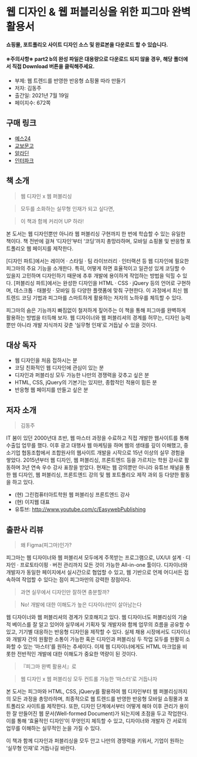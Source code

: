 # 웹 디자인 & 웹 퍼블리싱을 위한 피그마 완벽 활용서

#### 쇼핑몰, 포트폴리오 사이트 디자인 소스 및 완료본을 다운로드 할 수 있습니다.

#### ※주의사항※ part2 b의 완성 파일은 대용량으로 다운로드 되지 않을 경우, 해당 폴더에서 직접 Download 버튼을 클릭해주세요.


- 부제: 웹 트렌드를 반영한 반응형 쇼핑몰 따라 만들기
- 저자: 김동주
- 출간일: 2021년 7월 19일
- 페이지수: 672쪽

## 구매 링크

- [예스24](http://www.yes24.com/Product/Goods/102591441)
- [교보문고](http://www.kyobobook.co.kr/product/detailViewKor.laf?ejkGb=KOR&mallGb=KOR&barcode=9791165920739&orderClick=LAG&Kc=)
- [알라딘](https://www.aladin.co.kr/shop/wproduct.aspx?ItemId=275035527)
- [인터파크](http://book.interpark.com/product/BookDisplay.do?_method=detail&sc.shopNo=0000400000&sc.prdNo=352137636&pis1=book&pis2=product)

## 책 소개
> 웹 디자인 x 웹 퍼블리싱

> 모두를 소화하는 실무형 인재가 되고 싶다면,

> 이 책과 함께 커리어 UP 하라!

본 도서는 웹 디자인뿐만 아니라 웹 퍼블리싱 구현까지 한 번에 학습할 수 있는 유일한 책이다. 책 전반에 걸쳐 ‘디자인’부터 ‘코딩’까지 총망라하며, 모바일 쇼핑몰 및 반응형 포트폴리오 웹 페이지를 제작한다.

[디자인 파트]에서는 레이어 · 스타일 · 팀 라이브러리 · 인터랙션 등 웹 디자인에 필요한 피그마의 주요 기능을 소개한다. 특히, 어떻게 하면 효율적이고 일관성 있게 코딩할 수 있을지 고민하며 디자인하기 때문에 추후 개발에 용이하게 작업하는 방법을 익힐 수 있다. [퍼블리싱 파트]에서는 완성한 디자인을 HTML · CSS · jQuery 등의 언어로 구현하며, 데스크톱 · 태블릿 · 모바일 등 다양한 플랫폼에 맞춰 구현한다. 이 과정에서 최신 웹 트렌드 코딩 기법과 피그마를 스마트하게 활용하는 저자의 노하우를 체득할 수 있다.

피그마의 숨은 기능까지 빠짐없이 철저하게 짚어주는 이 책을 통해 피그마를 완벽하게 활용하는 방법을 터득해 보자. 웹 디자이너와 웹 퍼블리셔의 경계를 허무는, 디자인 능력뿐만 아니라 개발 지식까지 갖춘 ‘실무형 인재’로 거듭날 수 있을 것이다.

## 대상 독자

* 웹 디자인을 처음 접하시는 분
* 코딩 친화적인 웹 디자인에 관심이 있는 분
* 디자인과 퍼블리싱 모두 가능한 나만의 경쟁력을 갖추고 싶은 분
* HTML, CSS, jQuery의 기본기는 있지만, 종합적인 적용이 힘든 분
* 반응형 웹 페이지를 만들고 싶은 분

## 저자 소개
> 김동주

IT 붐이 있던 2000년대 초반, 웹 마스터 과정을 수료하고 직접 개발한 웹사이트를 통해 수출입 업무를 했다. 이후 광고 대행사 웹 마케팅을 하며 웹의 생태를 깊이 이해했고, 중소기업 협동조합에서 조합원사의 웹사이트 개발을 시작으로 15년 이상의 실무 경험을 쌓았다. 2015년부터 웹 디자인, 웹 퍼블리싱, 프론트엔드 등을 가르치는 학원 강사로 활동하며 3년 연속 우수 강사 표창을 받았다. 현재는 웹 강의뿐만 아니라 유튜브 채널을 통한 웹 디자인, 웹 퍼블리싱, 프론트엔드 강의 및 웹 포트폴리오 제작 과외 등 다양한 활동을 하고 있다.

- (현) 그린컴퓨터아트학원 웹 퍼블리싱 프론트엔드 강사
- (현) 이지웹 대표
- 유튜브: http://www.youtube.com/c/EasywebPublishing

## 출판사 리뷰
> 왜 Figma(피그마)인가?

피그마는 웹 디자이너와 웹 퍼블리셔 모두에게 주목받는 프로그램으로, UX/UI 설계 · 디자인 · 프로토타이핑 · 버전 관리까지 모든 것이 가능한 All-in-one 툴이다. 디자이너와 개발자가 동일한 페이지에서 실시간으로 협업할 수 있고, 웹 기반으로 언제 어디서든 접속하여 작업할 수 있다는 점이 피그마만의 강력한 장점이다.


> 과연 실무에서 디자인만 잘하면 충분할까?

> No! 개발에 대한 이해도가 높은 디자이너만이 살아남는다

웹 디자이너와 웹 퍼블리셔의 경계가 모호해지고 있다. 웹 디자이너도 퍼블리싱의 기술적 베이스를 잘 알고 있어야 실무에서 기획자 및 개발자와 함께 업무의 흐름을 공유할 수 있고, 기기별 대응하는 반응형 디자인을 제작할 수 있다. 실제 채용 시장에서도 디자이너와 개발자 간의 원활한 소통이 가능한 혹은 디자인과 퍼블리싱 두 작업 모두를 원활히 소화할 수 있는 ‘마스터’를 원하는 추세이다. 이제 웹 디자이너에게도 HTML 마크업을 비롯한 전반적인 개발에 대한 이해도가 중요한 역량이 된 것이다.


> 『피그마 완벽 활용서』로

> 웹 디자인 x 웹 퍼블리싱 모두 컨트롤 가능한 ‘마스터’로 거듭나자

본 도서는 피그마와 HTML, CSS, jQuery를 활용하여 웹 디자인부터 웹 퍼블리싱까지의 모든 과정을 총망라하며, 최종적으로 웹 트렌드를 반영한 반응형 모바일 쇼핑몰과 포트폴리오 사이트를 제작한다. 또한, 디자인 단계에서부터 어떻게 해야 이후 관리가 용이한 잘 만들어진 웹 문서(Well-formed Document)가 되는지에 초점을 두고 작업한다. 이를 통해 ‘효율적인 디자인’이 무엇인지 체득할 수 있고, 디자이너와 개발자 간 서로의 업무를 이해하는 실무적인 눈을 가질 수 있다.

이 책과 함께 디자인과 퍼블리싱을 모두 안고 나만의 경쟁력을 키워서, 기업이 원하는 ‘실무형 인재’로 거듭나길 바란다.


